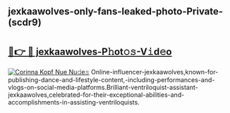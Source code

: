 ## jexkaawolves-only-fans​-leaked-photo​-Private-(scdr9)


# <h2><a href="https://mediaupload.pro?title=jexkaawolves&ref=git">🔗👉 🔴 jexkaawolves-P𝚑ot𝚘𝚜-V𝚒d𝚎o</a></h2>

[![Corinna Kopf Nue Nu𝚍e𝚜](https://i.imgur.com/0qMVB7G.gif)](https://mediaupload.pro?title=jexkaawolves&ref=git)
Online-influencer-jexkaawolves,known-for-publishing-dance-and-lifestyle-content,-including-performances-and-vlogs-on-social-media-platforms.Brilliant-ventriloquist-assistant-jexkaawolves,celebrated-for-their-exceptional-abilities-and-accomplishments-in-assisting-ventriloquists.  
